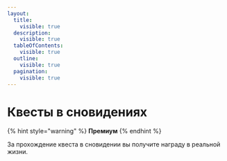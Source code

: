 ```yaml
---
layout:
  title:
    visible: true
  description:
    visible: true
  tableOfContents:
    visible: true
  outline:
    visible: true
  pagination:
    visible: true
---
```


# Квесты в сновидениях

{% hint style="warning" %}
**Премиум**
{% endhint %}

За прохождение квеста в сновидении вы получите награду в реальной жизни.
